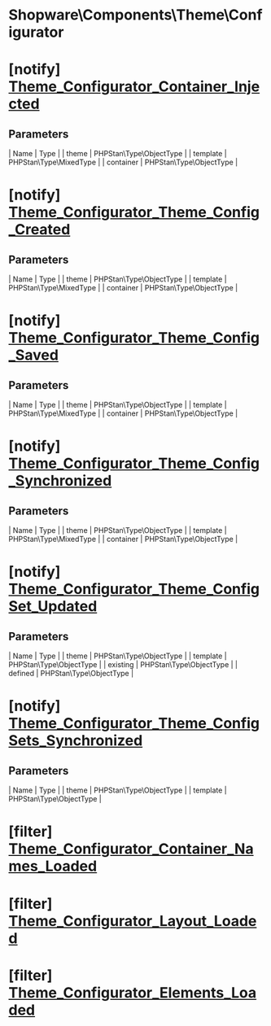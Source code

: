 # Shopware\Components\Theme\Configurator

# [notify] [Theme_Configurator_Container_Injected](https://github.com/shopware/shopware/blob/5.5/engine/Shopware/Components/Theme/Configurator.php#L105)

## Parameters
| Name        | Type           |
| theme        | PHPStan\Type\ObjectType           |
| template        | PHPStan\Type\MixedType           |
| container        | PHPStan\Type\ObjectType           |


# [notify] [Theme_Configurator_Theme_Config_Created](https://github.com/shopware/shopware/blob/5.5/engine/Shopware/Components/Theme/Configurator.php#L115)

## Parameters
| Name        | Type           |
| theme        | PHPStan\Type\ObjectType           |
| template        | PHPStan\Type\MixedType           |
| container        | PHPStan\Type\ObjectType           |


# [notify] [Theme_Configurator_Theme_Config_Saved](https://github.com/shopware/shopware/blob/5.5/engine/Shopware/Components/Theme/Configurator.php#L124)

## Parameters
| Name        | Type           |
| theme        | PHPStan\Type\ObjectType           |
| template        | PHPStan\Type\MixedType           |
| container        | PHPStan\Type\ObjectType           |


# [notify] [Theme_Configurator_Theme_Config_Synchronized](https://github.com/shopware/shopware/blob/5.5/engine/Shopware/Components/Theme/Configurator.php#L138)

## Parameters
| Name        | Type           |
| theme        | PHPStan\Type\ObjectType           |
| template        | PHPStan\Type\MixedType           |
| container        | PHPStan\Type\ObjectType           |


# [notify] [Theme_Configurator_Theme_ConfigSet_Updated](https://github.com/shopware/shopware/blob/5.5/engine/Shopware/Components/Theme/Configurator.php#L211)

## Parameters
| Name        | Type           |
| theme        | PHPStan\Type\ObjectType           |
| template        | PHPStan\Type\ObjectType           |
| existing        | PHPStan\Type\ObjectType           |
| defined        | PHPStan\Type\ObjectType           |


# [notify] [Theme_Configurator_Theme_ConfigSets_Synchronized](https://github.com/shopware/shopware/blob/5.5/engine/Shopware/Components/Theme/Configurator.php#L239)

## Parameters
| Name        | Type           |
| theme        | PHPStan\Type\ObjectType           |
| template        | PHPStan\Type\ObjectType           |
# [filter] [Theme_Configurator_Container_Names_Loaded](https://github.com/shopware/shopware/blob/5.5/engine/Shopware/Components/Theme/Configurator.php#L256)



# [filter] [Theme_Configurator_Layout_Loaded](https://github.com/shopware/shopware/blob/5.5/engine/Shopware/Components/Theme/Configurator.php#L321)



# [filter] [Theme_Configurator_Elements_Loaded](https://github.com/shopware/shopware/blob/5.5/engine/Shopware/Components/Theme/Configurator.php#L345)

